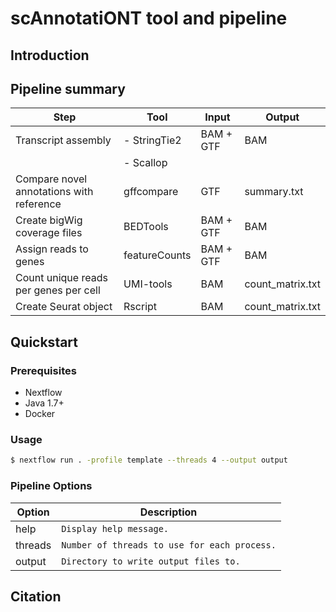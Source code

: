 # scAnnotatiONT tool and pipeline

## Introduction

## Pipeline summary

| Step | Tool | Input | Output |
| -------- | -------- | -------- | -------- |
| Transcript assembly | - StringTie2 | BAM + GTF | BAM |
| | - Scallop | | |
| Compare novel annotations with reference | gffcompare | GTF | summary.txt |
| Create bigWig coverage files | BEDTools | BAM + GTF | BAM |
| Assign reads to genes | featureCounts | BAM + GTF | BAM |
| Count unique reads per genes per cell | UMI-tools | BAM | count_matrix.txt |
| Create Seurat object | Rscript | BAM | count_matrix.txt |

## Quickstart

### Prerequisites
  - Nextflow
  - Java 1.7+
  - Docker

### Usage

```bash
$ nextflow run . -profile template --threads 4 --output output
```
### Pipeline Options

Option | Description
--------- | -----------
help | `Display help message.`
threads | `Number of threads to use for each process.`
output | `Directory to write output files to.`

## Citation
